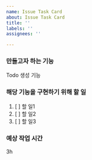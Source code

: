 ```yaml
---
name: Issue Task Card
about: Issue Task Card
title: ''
labels: ''
assignees: ''

---
```


### 만들고자 하는 기능
Todo 생성 기능

### 해당 기능을 구현하기 위해 할 일
1. [ ] 할 일1
2. [ ] 할 일2
3. [ ] 할 일3 

### 예상 작업 시간
3h
